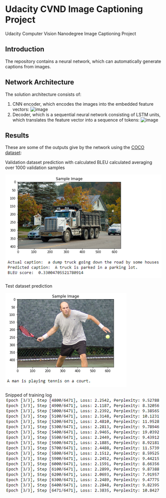 # Udacity CVND Image Captioning Project
Udacity Computer Vision Nanodegree Image Captioning Project

## Introduction
The repository contains a neural network, which can automatically generate captions from images. 

## Network Architecture
The solution architecture consists of:
1. CNN encoder, which encodes the images into the embedded feature vectors:
![image](https://github.com/Lexie88rus/Udacity-CVND-Image-Captioning/raw/master/assets/encoder.png)
2. Decoder, which is a sequential neural network consisting of LSTM units, which translates the feature vector into a sequence of tokens:
![image](https://github.com/Lexie88rus/Udacity-CVND-Image-Captioning/raw/master/assets/decoder.png)

## Results
These are some of the outputs give by the network using the [COCO dataset](http://cocodataset.org/):

Validation dataset prediction with calculated BLEU calculated averaging over 1000 validation samples

![example1](https://github.com/Antanskas/ud-Image_captioning/blob/master/repo_images/validation_example.PNG)

Test dataset prediction

![example2](https://github.com/Antanskas/ud-Image_captioning/blob/master/repo_images/test_example.PNG)

Snipped of training log
![example3](https://github.com/Antanskas/ud-Image_captioning/blob/master/repo_images/training_log.PNG)

